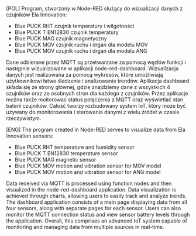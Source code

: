 [POL]  Program, stworzony w Node-RED służący do wizualizacji danych z czujników Ela Innovation:

  - Blue PUCK RHT czujnik temperatury i wilgotności
  - Blue PUCK T EN12830 czujnik temperatury
  - Blue PUCK MAG czujnik magnetyczny
  - Blue PUCK MOV czujnik ruchu i drgań dla modelu MOV
  - Blue PUCK MOV czujnik ruchu i drgań dla modelu ANG

Dane odbierane przez MQTT są przetwarzane za pomocą węzłów funkcji i następnie wizualizowane w aplikacji node-red-dashboard.
Wizualizacja danych jest realizowana za pomocą wykresów, które umożliwiają użytkownikowi łatwe śledzenie i analizowanie trendów.
Aplikacja dashboard składa się ze strony głównej, gdzie znajdziemy dane z wszystkich 4 czujników oraz ze osobnych stron dla każdego z czujników.
Przez aplikacje można także moitorować status połączenia z MQTT oraz wyświetlać stan baterii czujników.
Całość tworzy rozbudowany system IoT, który może być używany do monitorowania i sterowania danymi z wielu źródeł w czasie rzeczywistym.


[ENG]  The program created in Node-RED serves to visualize data from Ela Innovation sensors:

  - Blue PUCK RHT temperature and humidity sensor
  - Blue PUCK T EN12830 temperature sensor
  - Blue PUCK MAG magnetic sensor
  - Blue PUCK MOV motion and vibration sensor for MOV model
  - Blue PUCK MOV motion and vibration sensor for ANG model

Data received via MQTT is processed using function nodes and then visualized in the node-red-dashboard application.
Data visualization is achieved through charts, allowing users to easily track and analyze trends.
The dashboard application consists of a main page displaying data from all four sensors, along with separate pages for each sensor.
Users can also monitor the MQTT connection status and view sensor battery levels through the application.
Overall, this comprises an advanced IoT system capable of monitoring and managing data from multiple sources in real-time.
